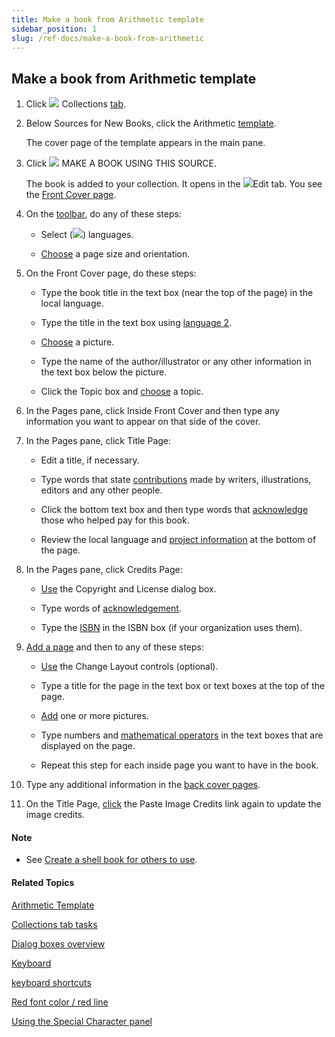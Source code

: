 ```yaml
---
title: Make a book from Arithmetic template
sidebar_position: 1
slug: /ref-docs/make-a-book-from-arithmetic
---
```


## Make a book from Arithmetic template

1.  Click ![](/ref-docs-assets/images/User_Interface/Tabs/Collections.png) Collections [tab](../../User_Interface/Tabs/Tabs_overview.md).
    
2.  Below Sources for New Books, click the Arithmetic [template](../../Concepts/Template.md).
    
    The cover page of the template appears in the main pane.
    
3.  Click ![](/ref-docs-assets/images/Tasks/addbook2lib.png) MAKE A BOOK USING THIS SOURCE.
    
    The book is added to your collection. It opens in the ![](/ref-docs-assets/images/User_Interface/Tabs/EditTab.png)Edit tab. You see the [Front Cover page](../../Concepts/Front_Cover_page.md).
    
4.  On the [toolbar](../../User_Interface/Toolbar/Edit_tab_toolbar.md), do any of these steps:
    
    -   Select (![](/ref-docs-assets/images/User_Interface/Toolbar/CheckedLanguage.png)) languages.
        
    -   [Choose](../Edit_tasks/Choose_page_size_and_orientation.md) a page size and orientation.
        
5.  On the Front Cover page, do these steps:
    
    -   Type the book title in the text box (near the top of the page) in the local language.
        
    -   Type the title in the text box using [language 2](../../User_Interface/Dialog_boxes/Languages_tab.md).
        
    -   [Choose](../Edit_tasks/Change_picture.md) a picture.
        
    -   Type the name of the author/illustrator or any other information in the text box below the picture.
        
    -   Click the Topic box and [choose](../Edit_tasks/Choose_a_topic.md) a topic.
        
6.  In the Pages pane, click Inside Front Cover and then type any information you want to appear on that side of the cover.
    
7.  In the Pages pane, click Title Page:
    
    -   Edit a title, if necessary.
        
    -   Type words that state [contributions](../../Concepts/Contributions.md) made by writers, illustrations, editors and any other people.
        
    -   Click the bottom text box and then type words that [acknowledge](../../Concepts/Acknowledgements.md) those who helped pay for this book.
        
    -   Review the local language and [project information](../../Concepts/Project_Information.md) at the bottom of the page.
        
8.  In the Pages pane, click Credits Page:
    
    -   [Use](../../User_Interface/Dialog_boxes/Copyright_License_dialog_box_Text.md) the Copyright and License dialog box.
        
    -   Type words of [acknowledgement](../../Concepts/Acknowledgements.md).
        
    -   Type the [ISBN](../../Concepts/ISBN.md) in the ISBN box (if your organization uses them).
        
9.  [Add a page](../Edit_tasks/Add_a_page.md) and then to any of these steps:
    
    -   [Use](../Edit_tasks/Using_the_Change_Layout_controls.md) the Change Layout controls (optional).
        
    -   Type a title for the page in the text box or text boxes at the top of the page.
        
    -   [Add](../Edit_tasks/Change_picture.md) one or more pictures.
        
    -   Type numbers and [mathematical operators](../../Concepts/Arithmetic.md) in the text boxes that are displayed on the page.
        
    -   Repeat this step for each inside page you want to have in the book.
        
10.  Type any additional information in the [back cover pages](../../Concepts/Back_cover_pages.md).
     
11.  On the Title Page, [click](../../Concepts/Title_Page.md) the Paste Image Credits link again to update the image credits.
     

#### Note

-   See [Create a shell book for others to use](../Shell_book_tasks/Create_a_shell_book.md).
    

#### Related Topics

[Arithmetic Template](../../Concepts/Arithmetic.md)

[Collections tab tasks](Collections_tab_tasks_overview.md)

[Dialog boxes overview](../../User_Interface/Dialog_boxes/Dialog_boxes_overview.md)

[Keyboard](../../Concepts/Keyboards.md)

[keyboard shortcuts](../../User_Interface/Keyboard_Shortcuts/Keyboard_Shortcuts_overview.md)

[Red font color / red line](../../Concepts/Red_font_color.md)

[Using the Special Character panel](../Edit_tasks/Using_the_Special_Characters_panel.md)